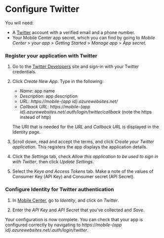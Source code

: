 # Configure Twitter

You will need:
* A [Twitter] account with a verified email and a phone number.
* Your Mobile Center app secret, which you can find by going to _Mobile Center_ > _your app_ > _Getting Started_ > _Manage app_ > _App secret_.

### **Register your application with Twitter**

1. Go to the [Twitter Developers] site and sign-in with your Twitter  credentials.

2. Click _Create New App_. Type in the following:
    * _Name_: app name
    * _Description_: app description
    * _URL_: _https://mobile-{app id}.azurewebsites.net/_
    * _Callback URL_: _https://mobile-{app id}.azurewebsites.net/.auth/login/twitter/callback_ (note the https instead of http)

    The URI that is needed for the _URL_ and _Callback URL_ is displayed in the Identity page.
3. Scroll down, read and accept the terms, and click _Create your Twitter application_. This registers the app displays the application details.

4. Click the _Settings_ tab, check _Allow this application to be used to sign in with Twitter_, then click _Update Settings_.

5. Select the _Keys and Access Tokens_ tab. Make a note of the values of Consumer Key (API Key) and Consumer secret (API Secret).

### **Configure Identity for Twitter authentication**

1. In [Mobile Center], go to _Identity_, and click on _Twitter_.

2. Enter the _API Key_ and _API Secret_ that you've collected and _Save_.

Your configuration is now complete. You can check that your app is configured correctly by navigating to _https://mobile-{app id}.azurewebsites.net/.auth/login/twitter_.

[Twitter]: https://twitter.com/
[Twitter Developers]: https://apps.twitter.com/
[Mobile Center]: https://mobile.azure.com/
